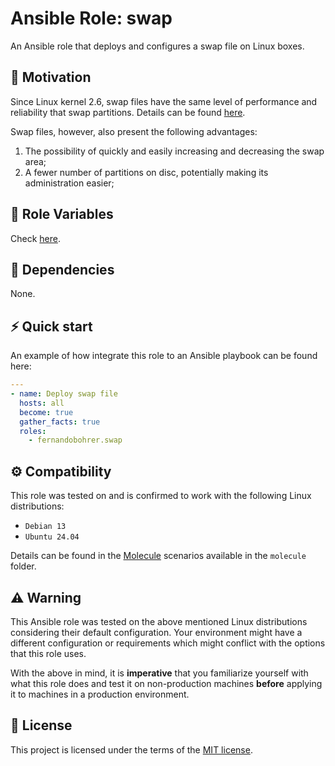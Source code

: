 # Ansible Role: swap

An Ansible role that deploys and configures a swap file on Linux boxes.

## 🚀 Motivation

Since Linux kernel 2.6, swap files have the same level of performance and reliability that swap partitions. Details can be found [here][01].

Swap files, however, also present the following advantages:

1. The possibility of quickly and easily increasing and decreasing the swap area;
1. A fewer number of partitions on disc, potentially making its administration easier;

## 📑 Role Variables

Check [here][02].

## 🧰 Dependencies

None.

## ⚡ Quick start

An example of how integrate this role to an Ansible playbook can be found here:

```yml
---
- name: Deploy swap file
  hosts: all
  become: true
  gather_facts: true
  roles:
    - fernandobohrer.swap
```

## ⚙️ Compatibility

This role was tested on and is confirmed to work with the following Linux distributions:

- `Debian 13`
- `Ubuntu 24.04`

Details can be found in the [Molecule][03] scenarios available in the `molecule` folder.

## ⚠️ Warning

This Ansible role was tested on the above mentioned Linux distributions considering their default configuration. Your environment might have a different configuration or requirements which might conflict with the options that this role uses.

With the above in mind, it is **imperative** that you familiarize yourself with what this role does and test it on non-production machines **before** applying it to machines in a production environment.

## 📝 License

This project is licensed under the terms of the [MIT license][04].

[01]: https://lkml.org/lkml/2005/7/7/326
[02]: defaults/main.yml
[03]: https://github.com/fernandobohrer/ansible-molecule-scenarios
[04]: /LICENSE

